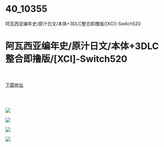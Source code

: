 # 40_10355
阿瓦西亚编年史/原汁日文/本体+3DLC整合即撸版/[XCI]-Switch520
# 阿瓦西亚编年史/原汁日文/本体+3DLC整合即撸版/[XCI]-Switch520
 <br/></br>
[下载地址](https://www.switch520.cc/article/10355 "下载地址")
<br/></br>

<p>&nbsp;</p>
<p><img src="https://www.switch520.cc/muke_img/upload_art_editor_20210308-1_2ccc583319342d771c8e1f39360352c3.jpg"></p>
<p><img src="https://www.switch520.cc/muke_img/upload_art_editor_20210308-1_863b07ebbd905e308c229ad5022816f4.jpg"></p>
<p><img src="https://www.switch520.cc/muke_img/upload_art_editor_20210308-1_26351185707f69b8a5f4c9c07850a589.jpg"></p>
<p><img src="https://www.switch520.cc/muke_img/upload_art_editor_20210308-1_f8fa156b1eaba0fbdd3b3ec52b333db9.jpeg"><strong>&nbsp;</strong></p>
